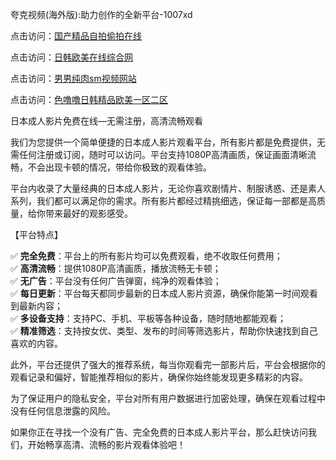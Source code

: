 夸克视频(海外版):助力创作的全新平台-1007xd

点击访问：<a href="https://heiliaowzu4ur.pages.dev/">国产精品自拍偷拍在线</a>

点击访问：<a href="https://heiliaoll4qsx.pages.dev/">日韩欧美在线综合网</a>

点击访问：<a href="https://heiliaoe8ajia.pages.dev/">男男纯肉sm视频网站</a>

点击访问：<a href="https://heiliaoow5kzm.pages.dev/">色噜噜日韩精品欧美一区二区</a>

日本成人影片免费在线—无需注册，高清流畅观看

我们为您提供一个简单便捷的日本成人影片观看平台，所有影片都是免费提供，无需任何注册或订阅，随时可以访问。平台支持1080P高清画质，保证画面清晰流畅，不会出现卡顿的情况，带给你极致的观看体验。

平台内收录了大量经典的日本成人影片，无论你喜欢剧情片、制服诱惑、还是素人系列，我们都可以满足你的需求。所有影片都经过精挑细选，保证每一部都是高质量，给你带来最好的观影感受。

【平台特点】

✅ **完全免费**：平台上的所有影片均可以免费观看，绝不收取任何费用；  
✅ **高清流畅**：提供1080P高清画质，播放流畅无卡顿；  
✅ **无广告**：平台没有任何广告弹窗，纯净的观看体验；  
✅ **每日更新**：平台每天都同步最新的日本成人影片资源，确保你能第一时间观看到最新内容；  
✅ **多设备支持**：支持PC、手机、平板等各种设备，随时随地都能观看；  
✅ **精准筛选**：支持按女优、类型、发布的时间等筛选影片，帮助你快速找到自己喜欢的内容。

此外，平台还提供了强大的推荐系统，每当你观看完一部影片后，平台会根据你的观看记录和偏好，智能推荐相似的影片，确保你始终能发现更多精彩的内容。

为了保证用户的隐私安全，平台对所有用户数据进行加密处理，确保在观看过程中没有任何信息泄露的风险。

如果你正在寻找一个没有广告、完全免费的日本成人影片平台，那么赶快访问我们，开始畅享高清、流畅的影片观看体验吧！

<span style="display:none;">[Canonical link](https://github.com/xued963/riben98704 )</span>
